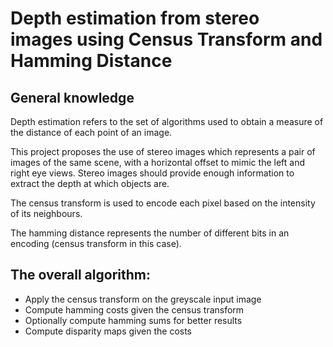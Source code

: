 # Depth estimation from stereo images using Census Transform and Hamming Distance

## General knowledge

Depth estimation refers to the set of algorithms used to obtain a measure of the distance of each point of an image.

This project proposes the use of stereo images which represents a pair of images of the same scene, with a horizontal offset to mimic the left and right eye views. 
Stereo images should provide enough information to extract the depth at which objects are.

The census transform is used to encode each pixel based on the intensity of its neighbours.

The hamming distance represents the number of different bits in an encoding (census transform in this case).

## The overall algorithm:

- Apply the census transform on the greyscale input image
- Compute hamming costs given the census transform
- Optionally compute hamming sums for better results
- Compute disparity maps given the costs
